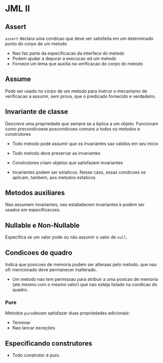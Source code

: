 # JML II

## Assert

`assert` declara uma condicao que deve ser satisfeita em um determinado ponto do corpo de um metodo

- Nao faz parte da especificacao da interface do metodo
- Podem ajudar a depurar a execucao ed um metodo
- Fornece um lema que auxilia na verificacao do corpo do metodo

## Assume

Pode ser usado no corpo de um metodo para instruir o mecanismo de verificacao a assumir, sem prova, que o predicado fornecido e verdadeiro.

## Invariante de classe


Descreve uma propriedade que sempre se a bplica a um objeto. Funcionam como precondicoese poscondicoes comuns a todos os metodos e construtores

- Todo metodo pode assumir que os invariantes sao validos em seu inicio
- Todo metodo deve preservar as invariantes
- Construtores criam objetos que satisfazem invariantes

- Invariantes podem ser estaticos. Nesse caso, essas condicoes se aplicam, tambem, aos metodos estaticos.

## Metodos auxiliares

Nao assumem invariantes, nao estabelecem invariantes e podem ser usados em especificacoes.

## Nullable e Non-Nullable

Especifica se um valor pode ou não assumir o valor de `null`.

## Condicoes de quadro

Indica que posicoes de memoria podem ser alteraas pelo metodo.  que nao ofr mencionado deve permanecer inalterado.

- Um metodo nao tem permissao para atribuir a uma posicao de memoria (ate mesmo com o mesmo valor) que nao esteja listado na condicao do quadro.

### Pure

Metodos `pure`devam satisfazer duas propriedades adicionais:
- Terminar
- Nao lancar exceções

## Especificando construtores

- Todo construtor é puro.
